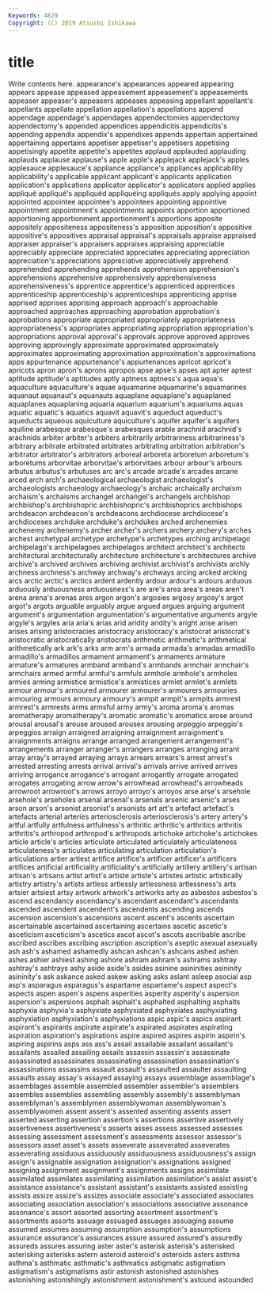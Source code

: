 ```yaml
---
Keywords: 4829
Copyright: (C) 2019 Atsushi Ishikawa
---
```


# title

Write contents here.
 appearance's appearances
appeared appearing appears appease appeased appeasement appeasement's appeasements appeaser appeaser's
appeasers appeases appeasing appellant appellant's appellants appellate appellation appellation's appellations
append appendage appendage's appendages appendectomies appendectomy appendectomy's appended appendices appendicitis
appendicitis's appending appendix appendix's appendixes appends appertain appertained appertaining appertains
appetiser appetiser's appetisers appetising appetisingly appetite appetite's appetites applaud applauded
applauding applauds applause applause's apple apple's applejack applejack's apples applesauce
applesauce's appliance appliance's appliances applicability applicability's applicable applicant applicant's applicants
application application's applications applicator applicator's applicators applied applies appliqué appliqué's
appliquéd appliquéing appliqués apply applying appoint appointed appointee appointee's appointees
appointing appointive appointment appointment's appointments appoints apportion apportioned apportioning apportionment
apportionment's apportions apposite appositely appositeness appositeness's apposition apposition's appositive appositive's
appositives appraisal appraisal's appraisals appraise appraised appraiser appraiser's appraisers appraises
appraising appreciable appreciably appreciate appreciated appreciates appreciating appreciation appreciation's appreciations
appreciative appreciatively apprehend apprehended apprehending apprehends apprehension apprehension's apprehensions apprehensive
apprehensively apprehensiveness apprehensiveness's apprentice apprentice's apprenticed apprentices apprenticeship apprenticeship's apprenticeships
apprenticing apprise apprised apprises apprising approach approach's approachable approached approaches
approaching approbation approbation's approbations appropriate appropriated appropriately appropriateness appropriateness's appropriates
appropriating appropriation appropriation's appropriations approval approval's approvals approve approved approves
approving approvingly approximate approximated approximately approximates approximating approximation approximation's approximations
apps appurtenance appurtenance's appurtenances apricot apricot's apricots apron apron's aprons
apropos apse apse's apses apt apter aptest aptitude aptitude's aptitudes
aptly aptness aptness's aqua aqua's aquaculture aquaculture's aquae aquamarine aquamarine's
aquamarines aquanaut aquanaut's aquanauts aquaplane aquaplane's aquaplaned aquaplanes aquaplaning aquaria
aquarium aquarium's aquariums aquas aquatic aquatic's aquatics aquavit aquavit's aqueduct
aqueduct's aqueducts aqueous aquiculture aquiculture's aquifer aquifer's aquifers aquiline arabesque
arabesque's arabesques arable arachnid arachnid's arachnids arbiter arbiter's arbiters arbitrarily
arbitrariness arbitrariness's arbitrary arbitrate arbitrated arbitrates arbitrating arbitration arbitration's arbitrator
arbitrator's arbitrators arboreal arboreta arboretum arboretum's arboretums arborvitae arborvitae's arborvitaes
arbour arbour's arbours arbutus arbutus's arbutuses arc arc's arcade arcade's
arcades arcane arced arch arch's archaeological archaeologist archaeologist's archaeologists archaeology
archaeology's archaic archaically archaism archaism's archaisms archangel archangel's archangels archbishop
archbishop's archbishopric archbishopric's archbishoprics archbishops archdeacon archdeacon's archdeacons archdiocese archdiocese's
archdioceses archduke archduke's archdukes arched archenemies archenemy archenemy's archer archer's
archers archery archery's arches archest archetypal archetype archetype's archetypes arching
archipelago archipelago's archipelagoes archipelagos architect architect's architects architectural architecturally architecture
architecture's architectures archive archive's archived archives archiving archivist archivist's archivists
archly archness archness's archway archway's archways arcing arcked arcking arcs
arctic arctic's arctics ardent ardently ardour ardour's ardours arduous arduously
arduousness arduousness's are are's area area's areas aren't arena arena's
arenas ares argon argon's argosies argosy argosy's argot argot's argots
arguable arguably argue argued argues arguing argument argument's argumentation argumentation's
argumentative arguments argyle argyle's argyles aria aria's arias arid aridity
aridity's aright arise arisen arises arising aristocracies aristocracy aristocracy's aristocrat
aristocrat's aristocratic aristocratically aristocrats arithmetic arithmetic's arithmetical arithmetically ark ark's
arks arm arm's armada armada's armadas armadillo armadillo's armadillos armament
armament's armaments armature armature's armatures armband armband's armbands armchair armchair's
armchairs armed armful armful's armfuls armhole armhole's armholes armies arming
armistice armistice's armistices armlet armlet's armlets armour armour's armoured armourer
armourer's armourers armouries armouring armours armoury armoury's armpit armpit's armpits
armrest armrest's armrests arms armsful army army's aroma aroma's aromas
aromatherapy aromatherapy's aromatic aromatic's aromatics arose around arousal arousal's arouse
aroused arouses arousing arpeggio arpeggio's arpeggios arraign arraigned arraigning arraignment
arraignment's arraignments arraigns arrange arranged arrangement arrangement's arrangements arranger arranger's
arrangers arranges arranging arrant array array's arrayed arraying arrays arrears
arrears's arrest arrest's arrested arresting arrests arrival arrival's arrivals arrive
arrived arrives arriving arrogance arrogance's arrogant arrogantly arrogate arrogated arrogates
arrogating arrow arrow's arrowhead arrowhead's arrowheads arrowroot arrowroot's arrows arroyo
arroyo's arroyos arse arse's arsehole arsehole's arseholes arsenal arsenal's arsenals
arsenic arsenic's arses arson arson's arsonist arsonist's arsonists art art's
artefact artefact's artefacts arterial arteries arteriosclerosis arteriosclerosis's artery artery's artful
artfully artfulness artfulness's arthritic arthritic's arthritics arthritis arthritis's arthropod arthropod's
arthropods artichoke artichoke's artichokes article article's articles articulate articulated articulately
articulateness articulateness's articulates articulating articulation articulation's articulations artier artiest artifice
artifice's artificer artificer's artificers artifices artificial artificiality artificiality's artificially artillery
artillery's artisan artisan's artisans artist artist's artiste artiste's artistes artistic
artistically artistry artistry's artists artless artlessly artlessness artlessness's arts artsier
artsiest artsy artwork artwork's artworks arty as asbestos asbestos's ascend
ascendancy ascendancy's ascendant ascendant's ascendants ascended ascendent ascendent's ascendents ascending
ascends ascension ascension's ascensions ascent ascent's ascents ascertain ascertainable ascertained
ascertaining ascertains ascetic ascetic's asceticism asceticism's ascetics ascot ascot's ascots
ascribable ascribe ascribed ascribes ascribing ascription ascription's aseptic asexual asexually
ash ash's ashamed ashamedly ashcan ashcan's ashcans ashed ashen ashes
ashier ashiest ashing ashore ashram ashram's ashrams ashtray ashtray's ashtrays
ashy aside aside's asides asinine asininities asininity asininity's ask askance
asked askew asking asks aslant asleep asocial asp asp's asparagus
asparagus's aspartame aspartame's aspect aspect's aspects aspen aspen's aspens asperities
asperity asperity's aspersion aspersion's aspersions asphalt asphalt's asphalted asphalting asphalts
asphyxia asphyxia's asphyxiate asphyxiated asphyxiates asphyxiating asphyxiation asphyxiation's asphyxiations aspic
aspic's aspics aspirant aspirant's aspirants aspirate aspirate's aspirated aspirates aspirating
aspiration aspiration's aspirations aspire aspired aspires aspirin aspirin's aspiring aspirins
asps ass ass's assail assailable assailant assailant's assailants assailed assailing
assails assassin assassin's assassinate assassinated assassinates assassinating assassination assassination's assassinations
assassins assault assault's assaulted assaulter assaulting assaults assay assay's assayed
assaying assays assemblage assemblage's assemblages assemble assembled assembler assembler's assemblers
assembles assemblies assembling assembly assembly's assemblyman assemblyman's assemblymen assemblywoman assemblywoman's
assemblywomen assent assent's assented assenting assents assert asserted asserting assertion
assertion's assertions assertive assertively assertiveness assertiveness's asserts asses assess assessed
assesses assessing assessment assessment's assessments assessor assessor's assessors asset asset's
assets asseverate asseverated asseverates asseverating assiduous assiduously assiduousness assiduousness's assign
assign's assignable assignation assignation's assignations assigned assigning assignment assignment's assignments
assigns assimilate assimilated assimilates assimilating assimilation assimilation's assist assist's assistance
assistance's assistant assistant's assistants assisted assisting assists assize assize's assizes
associate associate's associated associates associating association association's associations associative assonance
assonance's assort assorted assorting assortment assortment's assortments assorts assuage assuaged
assuages assuaging assume assumed assumes assuming assumption assumption's assumptions assurance
assurance's assurances assure assured assured's assuredly assureds assures assuring aster
aster's asterisk asterisk's asterisked asterisking asterisks astern asteroid asteroid's asteroids
asters asthma asthma's asthmatic asthmatic's asthmatics astigmatic astigmatism astigmatism's astigmatisms
astir astonish astonished astonishes astonishing astonishingly astonishment astonishment's astound astounded
